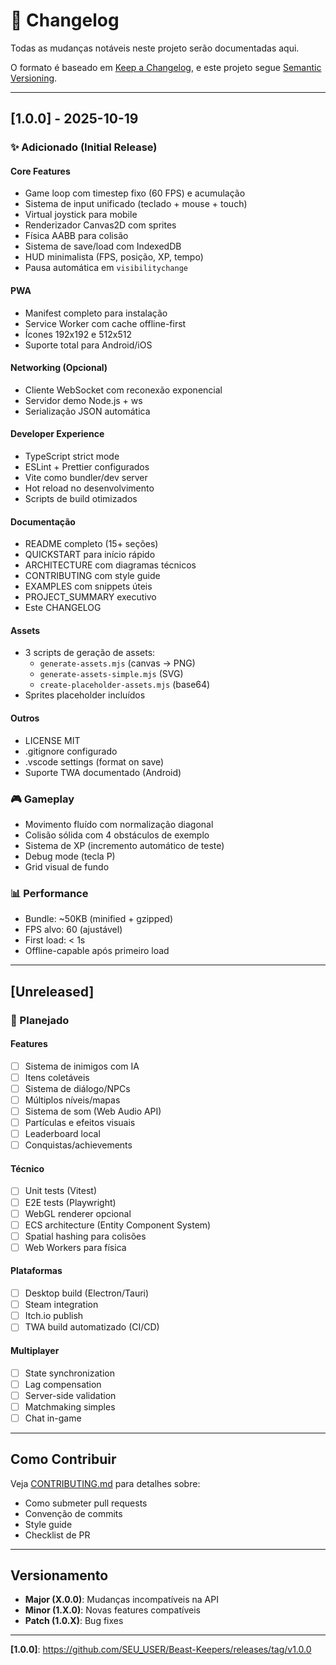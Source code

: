 # 📝 Changelog

Todas as mudanças notáveis neste projeto serão documentadas aqui.

O formato é baseado em [Keep a Changelog](https://keepachangelog.com/pt-BR/1.0.0/),
e este projeto segue [Semantic Versioning](https://semver.org/lang/pt-BR/).

---

## [1.0.0] - 2025-10-19

### ✨ Adicionado (Initial Release)

#### Core Features
- Game loop com timestep fixo (60 FPS) e acumulação
- Sistema de input unificado (teclado + mouse + touch)
- Virtual joystick para mobile
- Renderizador Canvas2D com sprites
- Física AABB para colisão
- Sistema de save/load com IndexedDB
- HUD minimalista (FPS, posição, XP, tempo)
- Pausa automática em `visibilitychange`

#### PWA
- Manifest completo para instalação
- Service Worker com cache offline-first
- Ícones 192x192 e 512x512
- Suporte total para Android/iOS

#### Networking (Opcional)
- Cliente WebSocket com reconexão exponencial
- Servidor demo Node.js + ws
- Serialização JSON automática

#### Developer Experience
- TypeScript strict mode
- ESLint + Prettier configurados
- Vite como bundler/dev server
- Hot reload no desenvolvimento
- Scripts de build otimizados

#### Documentação
- README completo (15+ seções)
- QUICKSTART para início rápido
- ARCHITECTURE com diagramas técnicos
- CONTRIBUTING com style guide
- EXAMPLES com snippets úteis
- PROJECT_SUMMARY executivo
- Este CHANGELOG

#### Assets
- 3 scripts de geração de assets:
  - `generate-assets.mjs` (canvas → PNG)
  - `generate-assets-simple.mjs` (SVG)
  - `create-placeholder-assets.mjs` (base64)
- Sprites placeholder incluídos

#### Outros
- LICENSE MIT
- .gitignore configurado
- .vscode settings (format on save)
- Suporte TWA documentado (Android)

### 🎮 Gameplay

- Movimento fluído com normalização diagonal
- Colisão sólida com 4 obstáculos de exemplo
- Sistema de XP (incremento automático de teste)
- Debug mode (tecla P)
- Grid visual de fundo

### 📊 Performance

- Bundle: ~50KB (minified + gzipped)
- FPS alvo: 60 (ajustável)
- First load: < 1s
- Offline-capable após primeiro load

---

## [Unreleased]

### 🔮 Planejado

#### Features
- [ ] Sistema de inimigos com IA
- [ ] Itens coletáveis
- [ ] Sistema de diálogo/NPCs
- [ ] Múltiplos níveis/mapas
- [ ] Sistema de som (Web Audio API)
- [ ] Partículas e efeitos visuais
- [ ] Leaderboard local
- [ ] Conquistas/achievements

#### Técnico
- [ ] Unit tests (Vitest)
- [ ] E2E tests (Playwright)
- [ ] WebGL renderer opcional
- [ ] ECS architecture (Entity Component System)
- [ ] Spatial hashing para colisões
- [ ] Web Workers para física

#### Plataformas
- [ ] Desktop build (Electron/Tauri)
- [ ] Steam integration
- [ ] Itch.io publish
- [ ] TWA build automatizado (CI/CD)

#### Multiplayer
- [ ] State synchronization
- [ ] Lag compensation
- [ ] Server-side validation
- [ ] Matchmaking simples
- [ ] Chat in-game

---

## Como Contribuir

Veja [CONTRIBUTING.md](CONTRIBUTING.md) para detalhes sobre:
- Como submeter pull requests
- Convenção de commits
- Style guide
- Checklist de PR

---

## Versionamento

- **Major (X.0.0)**: Mudanças incompatíveis na API
- **Minor (1.X.0)**: Novas features compatíveis
- **Patch (1.0.X)**: Bug fixes

---

**[1.0.0]**: https://github.com/SEU_USER/Beast-Keepers/releases/tag/v1.0.0

